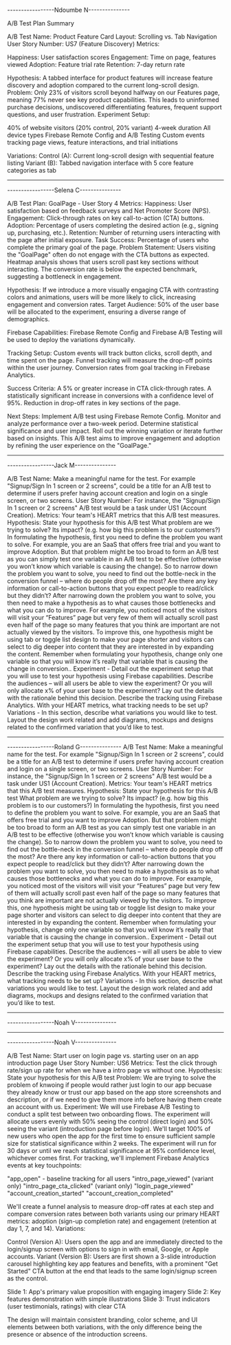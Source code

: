 -----------------Ndoumbe N---------------

A/B Test Plan Summary

A/B Test Name: Product Feature Card Layout: Scrolling vs. Tab Navigation
User Story Number: US7 (Feature Discovery)
Metrics:

Happiness: User satisfaction scores
Engagement: Time on page, features viewed
Adoption: Feature trial rate
Retention: 7-day return rate

Hypothesis: A tabbed interface for product features will increase feature discovery and adoption compared to the current long-scroll design.
Problem: Only 23% of visitors scroll beyond halfway on our Features page, meaning 77% never see key product capabilities. This leads to uninformed purchase decisions, undiscovered differentiating features, frequent support questions, and user frustration.
Experiment Setup:

40% of website visitors (20% control, 20% variant)
4-week duration
All device types
Firebase Remote Config and A/B Testing
Custom events tracking page views, feature interactions, and trial initiations

Variations:
Control (A): Current long-scroll design with sequential feature listing
Variant (B): Tabbed navigation interface with 5 core feature categories as tab

-------------------------------------------------------------------------

-----------------Selena C---------------

A/B Test Plan: GoalPage - User Story 4
Metrics: Happiness: User satisfaction based on feedback surveys and Net Promoter Score (NPS).
Engagement: Click-through rates on key call-to-action (CTA) buttons.
Adoption: Percentage of users completing the desired action (e.g., signing up, purchasing, etc.).
Retention: Number of returning users interacting with the page after initial exposure.
Task Success: Percentage of users who complete the primary goal of the page.
Problem Statement:
Users visiting the "GoalPage" often do not engage with the CTA buttons as expected. Heatmap analysis shows that users scroll past key sections without interacting. The conversion rate is below the expected benchmark, suggesting a bottleneck in engagement.

Hypothesis:
If we introduce a more visually engaging CTA with contrasting colors and animations, users will be more likely to click, increasing engagement and conversion rates.
Target Audience: 50% of the user base will be allocated to the experiment, ensuring a diverse range of demographics.

Firebase Capabilities: Firebase Remote Config and Firebase A/B Testing will be used to deploy the variations dynamically.

Tracking Setup:
Custom events will track button clicks, scroll depth, and time spent on the page.
Funnel tracking will measure the drop-off points within the user journey.
Conversion rates from goal tracking in Firebase Analytics.

Success Criteria:
A 5% or greater increase in CTA click-through rates.
A statistically significant increase in conversions with a confidence level of 95%.
Reduction in drop-off rates in key sections of the page.

Next Steps:
Implement A/B test using Firebase Remote Config.
Monitor and analyze performance over a two-week period.
Determine statistical significance and user impact.
Roll out the winning variation or iterate further based on insights.
This A/B test aims to improve engagement and adoption by refining the user experience on the "GoalPage."

------------------------------------------------------------------------------
-----------------Jack M---------------


A/B Test Name:  Make a meaningful name for the test. For example  "Signup/Sign In 1 screen or 2 screens", could be a title for an A/B test to determine if users prefer having account creation and login on a single screen, or two screens.
User Story Number: For instance, the "Signup/Sign In 1 screen or 2 screens" A/B test would be a task under US1 (Account Creation). 
Metrics:  Your team's HEART metrics that this A/B test measures.
Hypothesis: State your hypothesis for this A/B test
What problem are we trying to solve? Its impact? (e.g. how big this problem is to our customers?) In formulating the hypothesis, first you need to define the problem you want to solve. For example, you are an SaaS that offers free trial and you want to improve Adoption. But that problem might be too broad to form an A/B test as you can simply test one variable in an A/B test to be effective (otherwise you won’t know which variable is causing the change). So to narrow down the problem you want to solve, you need to find out the bottle-neck in the conversion funnel – where do people drop off the most? Are there any key information or call-to-action buttons that you expect people to read/click but they didn’t? 
After narrowing down the problem you want to solve, you then need to make a hypothesis as to what causes those bottlenecks and what you can do to improve. For example, you noticed most of the visitors will visit your “Features” page but very few of them will actually scroll past even half of the page so many features that you think are important are not actually viewed by the visitors. To improve this, one hypothesis might be using tab or toggle list design to make your page shorter and visitors can select to dig deeper into content that they are interested in by expanding the content. Remember when formulating your hypothesis, change only one variable so that you will know it’s really that variable that is causing the change in conversion..
Experiment - Detail out the experiment setup that you will use to test your hypothesis using Firebase capabilities. Describe the audiences – will all users be able to view the experiment? Or you will only allocate x% of your user base to the experiment? Lay out the details with the rationale behind this decision. Describe the tracking using Firebase Analytics. With your HEART metrics, what tracking needs to be set up? 
Variations - In this section, describe what variations you would like to test. Layout the design work related and add diagrams, mockups and designs related to the confirmed variation that you’d like to test.


--------------------------------------------------------
-----------------Roland G---------------
A/B Test Name:  Make a meaningful name for the test. For example  "Signup/Sign In 1 screen or 2 screens", could be a title for an A/B test to determine if users prefer having account creation and login on a single screen, or two screens.
User Story Number: For instance, the "Signup/Sign In 1 screen or 2 screens" A/B test would be a task under US1 (Account Creation). 
Metrics:  Your team's HEART metrics that this A/B test measures.
Hypothesis: State your hypothesis for this A/B test
What problem are we trying to solve? Its impact? (e.g. how big this problem is to our customers?) In formulating the hypothesis, first you need to define the problem you want to solve. For example, you are an SaaS that offers free trial and you want to improve Adoption. But that problem might be too broad to form an A/B test as you can simply test one variable in an A/B test to be effective (otherwise you won’t know which variable is causing the change). So to narrow down the problem you want to solve, you need to find out the bottle-neck in the conversion funnel – where do people drop off the most? Are there any key information or call-to-action buttons that you expect people to read/click but they didn’t? 
After narrowing down the problem you want to solve, you then need to make a hypothesis as to what causes those bottlenecks and what you can do to improve. For example, you noticed most of the visitors will visit your “Features” page but very few of them will actually scroll past even half of the page so many features that you think are important are not actually viewed by the visitors. To improve this, one hypothesis might be using tab or toggle list design to make your page shorter and visitors can select to dig deeper into content that they are interested in by expanding the content. Remember when formulating your hypothesis, change only one variable so that you will know it’s really that variable that is causing the change in conversion..
Experiment - Detail out the experiment setup that you will use to test your hypothesis using Firebase capabilities. Describe the audiences – will all users be able to view the experiment? Or you will only allocate x% of your user base to the experiment? Lay out the details with the rationale behind this decision. Describe the tracking using Firebase Analytics. With your HEART metrics, what tracking needs to be set up? 
Variations - In this section, describe what variations you would like to test. Layout the design work related and add diagrams, mockups and designs related to the confirmed variation that you’d like to test.

-----------------------------------------------------------------------
-----------------Noah V---------------

-----------------------------------------------------------------------
-----------------Noah V---------------

A/B Test Name:  Start user on login page vs. starting user on an app introduction page
User Story Number: US6 
Metrics: Test the click through rate/sign up rate for when we have a intro page vs without one.
Hypothesis: State your hypothesis for this A/B test
Problem: We are trying to solve the problem of knwoing if people would rather just login to our app becuase they already know or trust our app based on the app store screenshots and description, or if we need to give them more info before having them create an account with us.
Experiment: We will use Firebase A/B Testing to conduct a split test between two onboarding flows. The experiment will allocate users evenly with 50% seeing the control (direct login) and 50% seeing the variant (introduction page before login). We'll target 100% of new users who open the app for the first time to ensure sufficient sample size for statistical significance within 2 weeks. The experiment will run for 30 days or until we reach statistical significance at 95% confidence level, whichever comes first.
For tracking, we'll implement Firebase Analytics events at key touchpoints:

"app_open" - baseline tracking for all users
"intro_page_viewed" (variant only)
"intro_page_cta_clicked" (variant only)
"login_page_viewed"
"account_creation_started"
"account_creation_completed"

We'll create a funnel analysis to measure drop-off rates at each step and compare conversion rates between both variants using our primary HEART metrics: adoption (sign-up completion rate) and engagement (retention at day 1, 7, and 14).
Variations:

Control (Version A): Users open the app and are immediately directed to the login/signup screen with options to sign in with email, Google, or Apple accounts.
Variant (Version B): Users are first shown a 3-slide introduction carousel highlighting key app features and benefits, with a prominent "Get Started" CTA button at the end that leads to the same login/signup screen as the control.

Slide 1: App's primary value proposition with engaging imagery
Slide 2: Key features demonstration with simple illustrations
Slide 3: Trust indicators (user testimonials, ratings) with clear CTA

The design will maintain consistent branding, color scheme, and UI elements between both variations, with the only difference being the presence or absence of the introduction screens.




